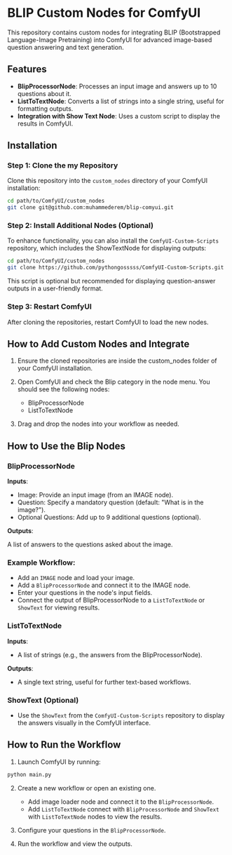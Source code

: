 # BLIP Custom Nodes for ComfyUI

This repository contains custom nodes for integrating BLIP (Bootstrapped Language-Image Pretraining) into ComfyUI for advanced image-based question answering and text generation.

## Features

- **BlipProcessorNode**: Processes an input image and answers up to 10 questions about it.
- **ListToTextNode**: Converts a list of strings into a single string, useful for formatting outputs.
- **Integration with Show Text Node**: Uses a custom script to display the results in ComfyUI.

## Installation

### Step 1: Clone the my Repository
Clone this repository into the `custom_nodes` directory of your ComfyUI installation:

```bash
cd path/to/ComfyUI/custom_nodes
git clone git@github.com:muhammederem/blip-comyui.git
```

### Step 2: Install Additional Nodes (Optional)

To enhance functionality, you can also install the ```ComfyUI-Custom-Scripts``` repository, which includes the ShowTextNode for displaying outputs:

```bash
cd path/to/ComfyUI/custom_nodes
git clone https://github.com/pythongosssss/ComfyUI-Custom-Scripts.git
```

This script is optional but recommended for displaying question-answer outputs in a user-friendly format.

### Step 3: Restart ComfyUI
After cloning the repositories, restart ComfyUI to load the new nodes.

## How to Add Custom Nodes and Integrate

1. Ensure the cloned repositories are inside the custom_nodes folder of your ComfyUI installation.

2. Open ComfyUI and check the Blip category in the node menu. You should see the following nodes:

   - BlipProcessorNode
   - ListToTextNode
3. Drag and drop the nodes into your workflow as needed.

## How to Use the Blip Nodes

### BlipProcessorNode

**Inputs**:

- Image: Provide an input image (from an IMAGE node).
- Question: Specify a mandatory question (default: "What is in the image?").
- Optional Questions: Add up to 9 additional questions (optional).

**Outputs**:

A list of answers to the questions asked about the image.


### Example Workflow:
* Add an ```IMAGE``` node and load your image.
* Add a ```BlipProcessorNode``` and connect it to the IMAGE node.
* Enter your questions in the node's input fields.
* Connect the output of BlipProcessorNode to a ```ListToTextNode``` or ``ShowText`` for viewing results.
  
### ListToTextNode
**Inputs**:
* A list of strings (e.g., the answers from the BlipProcessorNode).

**Outputs**:
* A single text string, useful for further text-based workflows.


### ShowText (Optional)
 * Use the ```ShowText``` from the ```ComfyUI-Custom-Scripts``` repository to display the answers visually in the ComfyUI interface.

## How to Run the Workflow

1. Launch ComfyUI by running:
```bash
python main.py
```

2. Create a new workflow or open an existing one.
   * Add image loader node and connect it to the ```BlipProcessorNode```.
   * Add ```ListToTextNode``` connect with ```BlipProcessorNode``` and ```ShowText``` with ```ListToTextNode``` nodes to view the results.
  
3. Configure your questions in the ```BlipProcessorNode```.

4. Run the workflow and view the outputs.